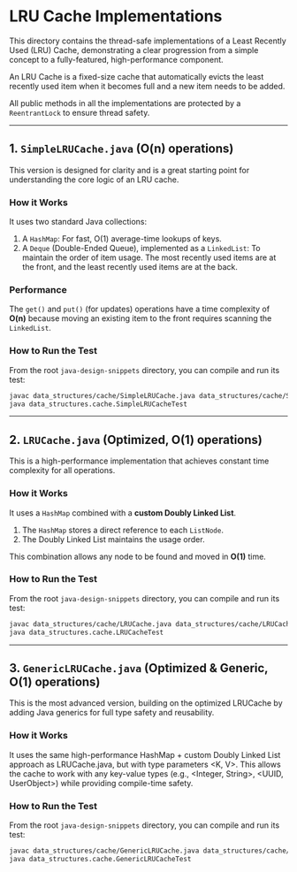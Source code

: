 # LRU Cache Implementations

This directory contains the thread-safe implementations of a Least Recently Used (LRU) Cache, demonstrating a clear progression from a simple concept to a fully-featured, high-performance component.

An LRU Cache is a fixed-size cache that automatically evicts the least recently used item when it becomes full and a new item needs to be added.

All public methods in all the implementations are protected by a `ReentrantLock` to ensure thread safety.

---

## 1. `SimpleLRUCache.java` (O(n) operations)

This version is designed for clarity and is a great starting point for understanding the core logic of an LRU cache.

### How it Works

It uses two standard Java collections:

1.  A `HashMap`: For fast, O(1) average-time lookups of keys.
2.  A `Deque` (Double-Ended Queue), implemented as a `LinkedList`: To maintain the order of item usage. The most recently used items are at the front, and the least recently used items are at the back.

### Performance

The `get()` and `put()` (for updates) operations have a time complexity of **O(n)** because moving an existing item to the front requires scanning the `LinkedList`.

### How to Run the Test

From the root `java-design-snippets` directory, you can compile and run its test:

```bash
javac data_structures/cache/SimpleLRUCache.java data_structures/cache/SimpleLRUCacheTest.java
java data_structures.cache.SimpleLRUCacheTest
```

---

## 2. `LRUCache.java` (Optimized, O(1) operations)

This is a high-performance implementation that achieves constant time complexity for all operations.

### How it Works

It uses a `HashMap` combined with a **custom Doubly Linked List**.

1.  The `HashMap` stores a direct reference to each `ListNode`.
2.  The Doubly Linked List maintains the usage order.

This combination allows any node to be found and moved in **O(1)** time.

### How to Run the Test

From the root `java-design-snippets` directory, you can compile and run its test:

```bash
javac data_structures/cache/LRUCache.java data_structures/cache/LRUCacheTest.java
java data_structures.cache.LRUCacheTest
```

---

## 3. `GenericLRUCache.java` (Optimized & Generic, O(1) operations) 

This is the most advanced version, building on the optimized LRUCache by adding Java generics for full type safety and reusability. 

### How it Works

It uses the same high-performance HashMap + custom Doubly Linked List approach as LRUCache.java, but with type parameters <K, V>. This allows the cache to work with any key-value types (e.g., <Integer, String>, <UUID, UserObject>) while providing compile-time safety. 

### How to Run the Test

From the root `java-design-snippets` directory, you can compile and run its test: 

```bash 
javac data_structures/cache/GenericLRUCache.java data_structures/cache/GenericLRUCacheTest.java 
java data_structures.cache.GenericLRUCacheTest
```